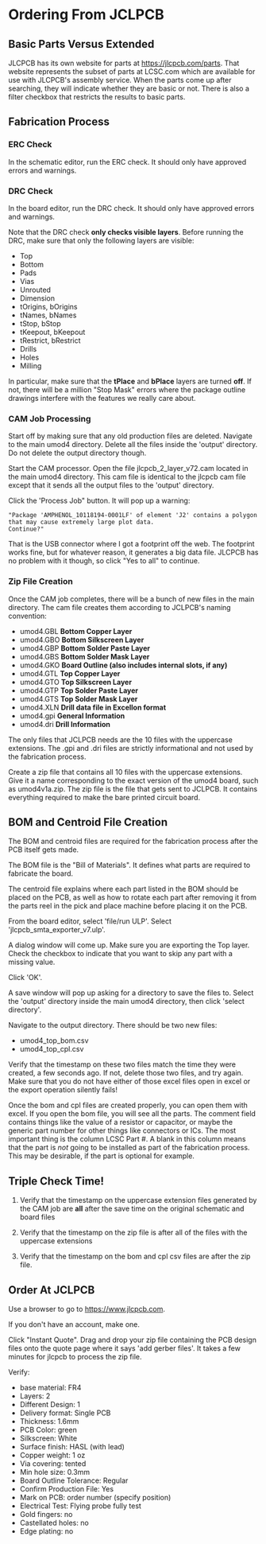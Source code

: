 # Ordering From JCLPCB

## Basic Parts Versus Extended

JLCPCB has its own website for parts at https://jlcpcb.com/parts.
That website represents the subset of parts at LCSC.com which are available for use with JLCPCB's assembly service.
When the parts come up after searching, they will indicate whether they are basic or not.
There is also a filter checkbox that restricts the results to basic parts.

## Fabrication Process

### ERC Check

In the schematic editor, run the ERC check. It should only have approved errors and warnings.

### DRC Check

In the board editor, run the DRC check. It should only have approved errors and warnings.

Note that the DRC check __only checks visible layers__. Before running the DRC, make sure that only the following layers are visible:

* Top
* Bottom
* Pads
* Vias
* Unrouted
* Dimension
* tOrigins, bOrigins
* tNames, bNames
* tStop, bStop
* tKeepout, bKeepout
* tRestrict, bRestrict
* Drills
* Holes
* Milling

In particular, make sure that the __tPlace__ and __bPlace__ layers are turned __off__.
If not, there will be a million "Stop Mask" errors where the package outline drawings interfere with the features we really care about.

### CAM Job Processing

Start off by making sure that any old production files are deleted.
Navigate to the main umod4 directory.
Delete all the files inside the 'output' directory.
Do not delete the output directory though.

Start the CAM processor.
Open the file jlcpcb_2_layer_v72.cam located in the main umod4 directory.
This cam file is identical to the jlcpcb cam file except that it sends all the output files to the 'output' directory.

Click the 'Process Job" button.
It will pop up a warning:

    "Package 'AMPHENOL_10118194-0001LF' of element 'J2' contains a polygon that may cause extremely large plot data.
    Continue?"

That is the USB connector where I got a footprint off the web.
The footprint works fine, but for whatever reason, it generates a big data file.
JLCPCB has no problem with it though, so click "Yes to all" to continue.

### Zip File Creation

Once the CAM job completes, there will be a bunch of new files in the main directory.
The cam file creates them according to JCLPCB's naming convention:

* umod4.GBL __Bottom Copper Layer__
* umod4.GBO __Bottom Silkscreen Layer__
* umod4.GBP __Bottom Solder Paste Layer__
* umod4.GBS __Bottom Solder Mask Layer__
* umod4.GKO __Board Outline (also includes internal slots, if any)__
* umod4.GTL __Top Copper Layer__
* umod4.GTO __Top Silkscreen Layer__
* umod4.GTP __Top Solder Paste Layer__
* umod4.GTS __Top Solder Mask Layer__
* umod4.XLN __Drill data file in Excellon format__
* umod4.gpi __General Information__
* umod4.dri __Drill Information__

The only files that JCLPCB needs are the 10 files with the uppercase extensions.
The .gpi and .dri files are strictly informational and not used by the fabrication process.

Create a zip file that contains all 10 files with the uppercase extensions.
Give it a name corresponding to the exact version of the umod4 board, such as umod4v1a.zip.
The zip file is the file that gets sent to JCLPCB. It contains everything required to make the bare printed circuit board.

## BOM and Centroid File Creation

The BOM and centroid files are required for the fabrication process after the PCB itself gets made.

The BOM file is the "Bill of Materials".
It defines what parts are required to fabricate the board.

The centroid file explains where each part listed in the BOM should be placed on the PCB, as well as how to rotate each part after removing it from the parts reel in the pick and place machine before placing it on the PCB.

From the board editor, select 'file/run ULP'. Select 'jlcpcb_smta_exporter_v7.ulp'.

A dialog window will come up.
Make sure you are exporting the Top layer.
Check the checkbox to indicate that you want to skip any part with a missing value.

Click 'OK'.

A save window will pop up asking for a directory to save the files to.
Select the 'output' directory inside the main umod4 directory, then click 'select directory'.

Navigate to the output directory.
There should be two new files:

* umod4_top_bom.csv
* umod4_top_cpl.csv

Verify that the timestamp on these two files match the time they were created, a few seconds ago.
If not, delete those two files, and try again.
Make sure that you do not have either of those excel files open in excel or the export operation silently fails!

Once the bom and cpl files are created properly, you can open them with excel.
If you open the bom file, you will see all the parts. The comment field contains things like the value of a resistor or capacitor, or maybe the generic part number for other things like connectors or ICs.
The most important thing is the column LCSC Part #.
A blank in this column means that the part is _not_ going to be installed as part of the fabrication process.
This may be desirable, if the part is optional for example.

## Triple Check Time!

1) Verify that the timestamp on the uppercase extension files generated by the CAM job are __all__ after the save time on the original schematic and board files

1) Verify that the timestamp on the zip file is after all of the files with the uppercase extensions

1) Verify that the timestamp on the bom and cpl csv files are after the zip file.


## Order At JCLPCB

Use a browser to go to https://www.jlcpcb.com.

If you don't have an account, make one.

Click "Instant Quote".
Drag and drop your zip file containing the PCB design files onto the quote page where it says 'add gerber files'.
It takes a few minutes for jlcpcb to process the zip file.

Verify:
* base material: FR4
* Layers: 2
* Different Design: 1
* Delivery format: Single PCB
* Thickness: 1.6mm
* PCB Color: green
* Silkscreen: White
* Surface finish: HASL (with lead)
* Copper weight: 1 oz
* Via covering: tented
* Min hole size: 0.3mm
* Board Outline Tolerance: Regular
* Confirm Production File: Yes
* Mark on PCB: order number (specify position)
* Electrical Test: Flying probe fully test
* Gold fingers: no
* Castellated holes: no
* Edge plating: no
